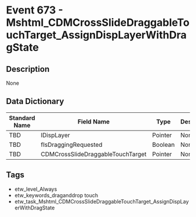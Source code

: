 # Event 673 - Mshtml_CDMCrossSlideDraggableTouchTarget_AssignDispLayerWithDragState

## Description
None

## Data Dictionary
|Standard Name|Field Name|Type|Description|Sample Value|
|---|---|---|---|---|
|TBD|IDispLayer|Pointer|None|`None`|
|TBD|fIsDraggingRequested|Boolean|None|`None`|
|TBD|CDMCrossSlideDraggableTouchTarget|Pointer|None|`None`|

## Tags
* etw_level_Always
* etw_keywords_draganddrop touch
* etw_task_Mshtml_CDMCrossSlideDraggableTouchTarget_AssignDispLayerWithDragState